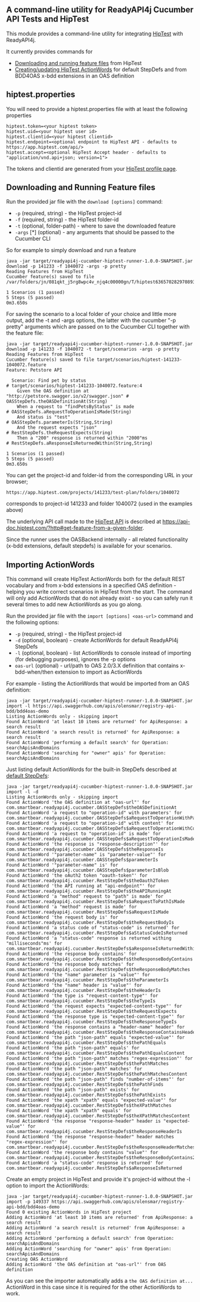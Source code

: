 ## A command-line utility for ReadyAPI4j Cucumber API Tests and HipTest

This module provides a command-line utility for integrating [HipTest](https://www.hiptest.com) with ReadyAPI4j.

It currently provides commands for
* [Downloading and running feature files](#downloading-and-running-feature-files) from HipTest 
* [Creating/updating HipTest ActionWords](#importing-actionwords) for default StepDefs and from BDD4OAS x-bdd extensions in an OAS definition

## hiptest.properties

You will need to provide a hiptest.properties file with at least the following properties

```properties
hiptest.token=<your hiptest token>
hiptest.uid=<your hiptest user id>
hiptest.clientid=<your hiptest clientid>
hiptest.endpoint=<optional endpoint to HipTest API - defaults to https://app.hiptest.com/api/>
hiptest.accept=<optional HipTest Accept header - defaults to "application/vnd.api+json; version=1">
``` 

The tokens and clientid are generated from your [HipTest profile page](https://app.hiptest.com/profile). 

## Downloading and Running Feature files

Run the provided jar file with the `download [options]` command:
* `-p` (required, string) - the HipTest project-id
* `-f` (required, string) - the HipTest folder-id
* `-t` (optional, folder-path) - where to save the downloaded feature
* `-args` [*] (optional) - any arguments that should be passed to the Cucumber CLI

So for example to simply download and run a feature

```shell script
java -jar target/readyapi4j-cucumber-hiptest-runner-1.0.0-SNAPSHOT.jar download -p 141233 -f 1040072 -args -p pretty
Reading Features from HipTest
Cucumber feature(s) saved to file /var/folders/jn/081qkt_j5rg8wpc4v_njq4c00000gn/T/hiptest6365702829708930675.feature

1 Scenarios (1 passed)
5 Steps (5 passed)
0m3.650s
```

For saving the scenario to a local folder of your choice and little more output, 
add the -t and -args options, the latter with the cucumber "-p pretty" arguments which are passed on to the 
Cucumber CLI together with the feature file:

```shell script
java -jar target/readyapi4j-cucumber-hiptest-runner-1.0.0-SNAPSHOT.jar download -p 141233 -f 1040072 -t target/scenarios -args -p pretty
Reading Features from HipTest
Cucumber feature(s) saved to file target/scenarios/hiptest-141233-1040072.feature
Feature: Petstore API

  Scenario: Find pet by status                                               # target/scenarios/hiptest-141233-1040072.feature:4
    Given the OAS definition at "http://petstore.swagger.io/v2/swagger.json" # OASStepDefs.theOASDefinitionAt(String)
    When a request to "findPetsByStatus" is made                             # OASStepDefs.aRequestToOperationIsMade(String)
    And status is "test"                                                     # OASStepDefs.parameterIs(String,String)
    And the request expects "json"                                           # RestStepDefs.theRequestExpects(String)
    Then a "200" response is returned within "2000"ms                        # RestStepDefs.aResponseIsReturnedWithin(String,String)

1 Scenarios (1 passed)
5 Steps (5 passed)
0m3.650s
```

You can get the project-id and folder-id from the corresponding URL in your browser; 

```
https://app.hiptest.com/projects/141233/test-plan/folders/1040072
```

corresponds to project-id 141233 and folder 1040072 (used in the examples above)

The underlying API call made to the [HipTest API](https://api-doc.hiptest.com/) is described at 
https://api-doc.hiptest.com/?http#get-feature-from-a-given-folder.

Since the runner uses the OASBackend internally - all related functionality (x-bdd extensions, default stepdefs)
is available for your scenarios.

## Importing ActionWords

This command will create HipTest ActionWords both for the default REST vocabulary and from x-bdd extensions in a specified 
OAS definition - helping you write correct scenarios in HipTest from the start. The command will only add ActionWords that do not
already exist - so you can safely run it several times to add new ActionWords as you go along.

Run the provided jar file with the `import [options] <oas-url>` command and the following options:
* `-p` (required, string) - the HipTest project-id
* `-d` (optional, boolean) - create ActionWords for default ReadyAPI4j StepDefs 
* `-l` (optional, boolean) - list ActionWords to console instead of importing (for debugging purposes), ignores the -p options
* `oas-url` (optional) - url/path to OAS 2.0/3.X definition that contains x-bdd-when/then extension to import as ActionWords 

For example - listing the ActionWords that would be imported from an OAS definition:

```shell script
java -jar target/readyapi4j-cucumber-hiptest-runner-1.0.0-SNAPSHOT.jar import -l https://api.swaggerhub.com/apis/olensmar/registry-api-bdd/bdd4oas-demo
Listing ActionWords only - skipping import
Found ActionWord 'at least 10 items are returned' for ApiResponse: a search result
Found ActionWord 'a search result is returned' for ApiResponse: a search result
Found ActionWord 'performing a default search' for Operation: searchApisAndDomains
Found ActionWord 'searching for "owner" apis' for Operation: searchApisAndDomains
```

Just listing default ActionWords for the built-in StepDefs described at [default StepDefs](../../README.md#api-stepdefs-reference):

```shell script
java -jar target/readyapi4j-cucumber-hiptest-runner-1.0.0-SNAPSHOT.jar import -l -d                                                                    
Listing ActionWords only - skipping import
Found ActionWord 'the OAS definition at "oas-url"' for com.smartbear.readyapi4j.cucumber.OASStepDefs$theOASDefinitionAt
Found ActionWord 'a request to "operation-id" with parameters' for com.smartbear.readyapi4j.cucumber.OASStepDefs$aRequestToOperationWithParametersIsMade
Found ActionWord 'a request to "operation-id" with content' for com.smartbear.readyapi4j.cucumber.OASStepDefs$aRequestToOperationWithContentIsMade
Found ActionWord 'a request to "operation-id" is made' for com.smartbear.readyapi4j.cucumber.OASStepDefs$aRequestToOperationIsMade
Found ActionWord 'the response is "response-description"' for com.smartbear.readyapi4j.cucumber.OASStepDefs$theResponseIs
Found ActionWord '"parameter-name" is "parameter-value"' for com.smartbear.readyapi4j.cucumber.OASStepDefs$parameterIs
Found ActionWord '"parameter-name" is' for com.smartbear.readyapi4j.cucumber.OASStepDefs$parameterIsBlob
Found ActionWord 'the oAuth2 token "oauth-token"' for com.smartbear.readyapi4j.cucumber.RestStepDefs$theOauth2Token
Found ActionWord 'the API running at "api-endpoint"' for com.smartbear.readyapi4j.cucumber.RestStepDefs$theAPIRunningAt
Found ActionWord 'a "method" request to "path" is made' for com.smartbear.readyapi4j.cucumber.RestStepDefs$aRequestToPathIsMade
Found ActionWord 'a "method" request is made' for com.smartbear.readyapi4j.cucumber.RestStepDefs$aRequestIsMade
Found ActionWord 'the request body is' for com.smartbear.readyapi4j.cucumber.RestStepDefs$theRequestBodyIs
Found ActionWord 'a status code of "status-code" is returned' for com.smartbear.readyapi4j.cucumber.RestStepDefs$aStatusCodeIsReturned
Found ActionWord 'a "status-code" response is returned withing "milliseconds"ms' for com.smartbear.readyapi4j.cucumber.RestStepDefs$aResponseIsReturnedWithin
Found ActionWord 'the response body contains' for com.smartbear.readyapi4j.cucumber.RestStepDefs$theResponseBodyContains
Found ActionWord 'the response body matches' for com.smartbear.readyapi4j.cucumber.RestStepDefs$theResponseBodyMatches
Found ActionWord 'the "name" parameter is "value"' for com.smartbear.readyapi4j.cucumber.RestStepDefs$theParameterIs
Found ActionWord 'the "name" header is "value"' for com.smartbear.readyapi4j.cucumber.RestStepDefs$theHeaderIs
Found ActionWord 'the type is "request-content-type"' for com.smartbear.readyapi4j.cucumber.RestStepDefs$theTypeIs
Found ActionWord 'the request expects "expected-content-type"' for com.smartbear.readyapi4j.cucumber.RestStepDefs$theRequestExpects
Found ActionWord 'the response type is "expected-content-type"' for com.smartbear.readyapi4j.cucumber.RestStepDefs$theResponseTypeIs
Found ActionWord 'the response contains a "header-name" header' for com.smartbear.readyapi4j.cucumber.RestStepDefs$theResponseContainsHeader
Found ActionWord 'the path "json-path" equals "expected-value"' for com.smartbear.readyapi4j.cucumber.RestStepDefs$thePathEquals
Found ActionWord 'the path "json-path" equals' for com.smartbear.readyapi4j.cucumber.RestStepDefs$thePathEqualsContent
Found ActionWord 'the path "json-path" matches "regex-expression"' for com.smartbear.readyapi4j.cucumber.RestStepDefs$thePathMatches
Found ActionWord 'the path "json-path" matches' for com.smartbear.readyapi4j.cucumber.RestStepDefs$thePathMatchesContent
Found ActionWord 'the path "json-path" finds "number-of-items"' for com.smartbear.readyapi4j.cucumber.RestStepDefs$thePathFinds
Found ActionWord 'the path "json-path" exists' for com.smartbear.readyapi4j.cucumber.RestStepDefs$thePathExists
Found ActionWord 'the xpath "xpath" equals "expected-value"' for com.smartbear.readyapi4j.cucumber.RestStepDefs$theXPathMatches
Found ActionWord 'the xpath "xpath" equals' for com.smartbear.readyapi4j.cucumber.RestStepDefs$theXPathMatchesContent
Found ActionWord 'the response "response-header" header is "expected-value"' for com.smartbear.readyapi4j.cucumber.RestStepDefs$theResponseHeaderIs
Found ActionWord 'the response "response-header" header matches "regex-expression"' for com.smartbear.readyapi4j.cucumber.RestStepDefs$theResponseHeaderMatches
Found ActionWord 'the response body contains "value"' for com.smartbear.readyapi4j.cucumber.RestStepDefs$theResponseBodyContains2
Found ActionWord 'a "status-code" response is returned' for com.smartbear.readyapi4j.cucumber.RestStepDefs$aResponseIsReturned
```

Create an empty project in HipTest and provide it's project-id without the -l option to import the ActionWords:

```shell script
java -jar target/readyapi4j-cucumber-hiptest-runner-1.0.0-SNAPSHOT.jar import -p 149337 https://api.swaggerhub.com/apis/olensmar/registry-api-bdd/bdd4oas-demo
Found 0 existing ActionWords in HipTest project
Adding ActionWord 'at least 10 items are returned' from ApiResponse: a search result
Adding ActionWord 'a search result is returned' from ApiResponse: a search result
Adding ActionWord 'performing a default search' from Operation: searchApisAndDomains
Adding ActionWord 'searching for "owner" apis' from Operation: searchApisAndDomains
Creating OAS ActionWord
Adding ActionWord 'the OAS definition at "oas-url"' from OAS definition
```

As you can see the importer automatically adds a `the OAS definition at...` ActionWord in this case since it is required for
the other ActionWords to work.




